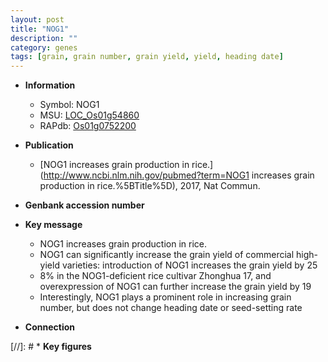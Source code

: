 ```yaml
---
layout: post
title: "NOG1"
description: ""
category: genes
tags: [grain, grain number, grain yield, yield, heading date]
---
```


* **Information**  
    + Symbol: NOG1  
    + MSU: [LOC_Os01g54860](http://rice.plantbiology.msu.edu/cgi-bin/ORF_infopage.cgi?orf=LOC_Os01g54860)  
    + RAPdb: [Os01g0752200](http://rapdb.dna.affrc.go.jp/viewer/gbrowse_details/irgsp1?name=Os01g0752200)  

* **Publication**  
    + [NOG1 increases grain production in rice.](http://www.ncbi.nlm.nih.gov/pubmed?term=NOG1 increases grain production in rice.%5BTitle%5D), 2017, Nat Commun.

* **Genbank accession number**  

* **Key message**  
    + NOG1 increases grain production in rice.
    + NOG1 can significantly increase the grain yield of commercial high-yield varieties: introduction of NOG1 increases the grain yield by 25
    + 8% in the NOG1-deficient rice cultivar Zhonghua 17, and overexpression of NOG1 can further increase the grain yield by 19
    + Interestingly, NOG1 plays a prominent role in increasing grain number, but does not change heading date or seed-setting rate

* **Connection**  

[//]: # * **Key figures**  


